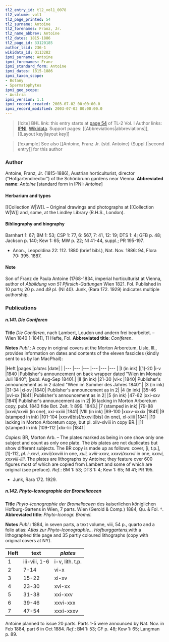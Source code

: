```yaml
---
tl2_entry_id: tl2_vol1_0078
tl2_volume: vol1
tl2_page_printed: 54
tl2_surname: Antoine
tl2_forenames: Franz, Jr.
tl2_name_abbrev: Antoine
tl2_dates: 1815-1886
tl2_page_id: 33120185
author_lsid: 236-1
wikidata_id: Q113282
ipni_surname: Antoine
ipni_forenames: Franz
ipni_standard_form: Antoine
ipni_dates: 1815-1886
ipni_taxon_scope: 
- Botany
- Spermatophytes
ipni_geo_scope: 
- Austria
ipni_version: 1.1
ipni_record_created: 2003-07-02 00:00:00.0
ipni_record_modified: 2003-07-02 00:00:00.0
---
```


> [!cite] BHL link: this entry starts at [page 54](https://www.biodiversitylibrary.org/page/33120185) of TL-2 Vol. I
> Author links: [IPNI](https://www.ipni.org/a/236-1), [Wikidata](https://www.wikidata.org/wiki/Q113282). Support pages: [[Abbreviations|abbreviations]], [[Layout key|layout key]]

> [!example] See also [[Antoine, Franz Jr. {std. Antoine} (Suppl.)|second entry]] for this author

### Author

Antoine, Franz, Jr. (1815-1886), Austrian horticulturist, director ("Hofgartendirector") of the Schönbrunn gardens near Vienna. 
**Abbreviated name**: *Antoine* \[standard form in IPNI: *Antoine*\]

#### Herbarium and types

[[Collection W|W]]. – Original drawings and photographs at [[Collection W|W]] and, some, at the Lindley Library (R.H.S., London).

#### Bibliography and biography

Barnhart 1: 67; BM 1: 53; CSP 1: 77, 6: 567, 7: 41, 12: 19; DTS 1: 4; GFB p. 48; Jackson p. 140; Kew 1: 65; MW p. 22; NI 41-44, suppl.; PR 195-197.
- Anon., Leopoldina 22: 112. 1880 (brief bibl.), Nat. Nov. 1886: 94, Flora 70: 395. 1887.

#### Note

Son of Franz de Paula Antoine (1768-1834, imperial horticulturist at Vienna, author of *Abbildung von 51 Pfirsich-Gattungen* Wien 1821. Fol. Published in 10 parts; 20 p. and *49* pl. (NI 40). Junk, (Rara 172. 1929) indicates multiple authorship.

### Publications

##### n.141. Die Coniferen

**Title**
*Die Coniferen*, nach Lambert, Loudon und andern frei bearbeitet. – Wien 1840 \[-1841\], 11 Hefte, Fol.
**Abbreviated title**: *Coniferen*.

**Notes**
*Publ*.: A copy in original covers at the Morton Arboretum, Lisle, Ill., provides information on dates and contents of the eleven fascicles (kindly sent to us by Ian MacPhail):

|Heft	|pages	|*plates*	|date| |
|---	|---	|---	|---	|---	|---	|
|I (in ink)	|\[1\]-20	|i-v	|1840 |Publisher's announcement on back wrapper dated "Wien im Monate Juli 1840"; \[publ. Aug-Sep 1840\].|
|II (in ink)	|21-30	|vi-x	|1840| Publisher's announcement as in 2 dated "Wien im Sommer des Jahres 1840".|
|3 (in ink)	|31-34	|xi-xv	|1840| Publisher's announcement as in 2|
|4 (in ink)	|35-46	|xvi-xx	|1841| Publisher's announcement as in 2|
|5 (in ink)	|47-62	|xxi-xxv	|1841| Publisher's announcement as in 2|
|6 lacking in Morton Arboretum copy, publ. 1843 fide Bot. Zeit. 1: 899. 1843.|
|7 (stamped in ink)	|79-88	|xxvii/xxviii (in one), xxi-xxiiii	|1841|
|VIII (in ink)	|89-100	|xxxv-xxxix	|1841|
|9 (stamped in ink)	|101-104	|xxxvi\[bis\]/xxxvii\[bis\] (in one), xl-xliii	|1841|
|10 lacking in Morton Arboretum copy, but pl. xliv-xlviii in copy BR.|
|11 (stamped in ink	|109-112	|xlix-liii	|1841|

*Copies*: BR, Morton Arb. – The plates marked as being in one show only one subject and count as only one plate. The *bis* plates are not duplicates but show different subjects. The BR copy is made up as follows: cover, \[i, t.p.\], \[1\]-112, *pl. i-xxvi, xxvii/xxviii* in one, *xuii, xviii-xxxv, xxxvi/xxxvii* in one, *xxxvi, xxxviii-liii*.
The plates are lithographs by Antoine; they feature over 600 figures most of which are copied from Lambert and some of which are original (see preface).
*Ref*.: BM 1: 53; DTS 1: 4; Kew 1: 65; NI 41; PR 195.
- Junk, Rara 172. 1929.

##### n.142. Phyto-Iconographie der Bromeliaceen

**Title**
*Phyto-Iconographie der Bromeliaceen* des kaiserlichen königlichen Hofburg-Gartens in Wien, 7 parts. Wien (Gerold & Comp.) 1884, Qu. & Fol. †.
**Abbreviated title**: *Phyto-lconogr. Bromel.*

**Notes**
*Publ*.: 1884, in seven parts, a text volume, viii, 54 p., quarto and a folio atlas: *Atlas zur Phyto-Iconographie... Hofburggartens*,with a lithographed title page and 35 partly coloured lithographs (copy with original covers at NY).

|Heft	|text	|*plates*	|
|---	|---	|---	|
|1	|iii-viii, 1-6	|i-v, lith. t.p.	
|2	|7-14	|vi-x	
|3	|15-22	|xi-xv	
|4	|23-30	|xvi-xx|
|5	|31-38	|xxi-xxv|
|6	|39-46	|xxvi-xxx|
|7	|47-54	|xxxi-xxxv|

Antoine planned to issue 20 parts. Parts 1-5 were announced by Nat. Nov. in Feb 1884, part 6 in Oct 1884.
*Ref*.: BM 1: 53; GF p. 48; Kew 1: 65; Langman p. 89.

